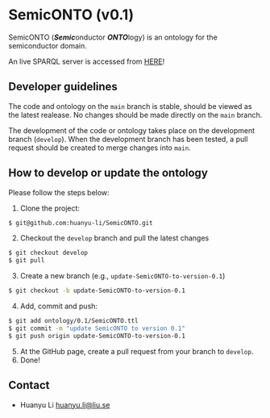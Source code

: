 # SemicONTO (v0.1)

SemicONTO (***Semic***onductor ***ONTO***logy) is an ontology for the semiconductor domain. 


An live SPARQL server is accessed from [HERE](https://huanyu-li.github.io/SemicONTO/demo/)!

## Developer guidelines

The code and ontology on the `main` branch is stable, should be viewed as the latest realease. No changes should be made directly on the `main` branch.

The development of the code or ontology takes place on the development branch (`develop`). When the development branch has been tested, a pull request should be created to merge changes into `main`.

## How to develop or update the ontology

Please follow the steps below:

1. Clone the project:
```bash
$ git@github.com:huanyu-li/SemicONTO.git
```

2. Checkout the `develop` branch and pull the latest changes
```bash
$ git checkout develop
$ git pull
```
3. Create a new branch (e.g., `update-SemicONTO-to-version-0.1`)
```bash
$ git checkout -b update-SemicONTO-to-version-0.1
```

4. Add, commit and push:
```bash
$ git add ontology/0.1/SemicONTO.ttl
$ git commit -m "update SemicONTO to version 0.1"
$ git push origin update-SemicONTO-to-version-0.1
```

5. At the GitHub page, create a pull request from your branch to `develop`.
6. Done!

## Contact
* Huanyu Li <huanyu.li@liu.se>
